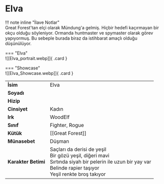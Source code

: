 # Elva   
  
<div class="grid" markdown>  
  
!!! note inline "İlave Notlar"  
	Great Forest'tan elçi olarak Mündung'a gelmiş. Hiçbir hedefi kaçırmayan bir okçu olduğu söyleniyor. Ormanda huntmaster ve spymaster olarak görev yapıyormuş. Bu sebeple burada biraz da istihbarat amaçlı olduğu düşünülüyor.  
  
<div class="grid" markdown>  
  
=== "Elva"  
	![[Elva_portrait.webp]]{ .card }  
  
=== "Showcase"  
	![[Elva_Showcase.webp]]{ .card }  
  
  
  
|  |  |  
|---|---|  
| **İsim** | Elva |  
| **Soyadı** |  |  
| **Hizip** |  |  
| **Cinsiyet** | Kadın |  
| **Irk** | WoodElf |  
| **Sınıf** | Fighter, Rogue |  
| **Kütük** | [[Great Forest]] |  
| **Münasebet** | Düşman |  
| **Karakter Betimi** | Saçları da derisi de yeşil<br>Bir gözü yeşil, diğeri mavi<br>Sırtında siyah bir pelerin ile uzun bir yay var<br>Belinde rapier taşıyor<br>Yeşil renkte broş takıyor |  
</div></div>